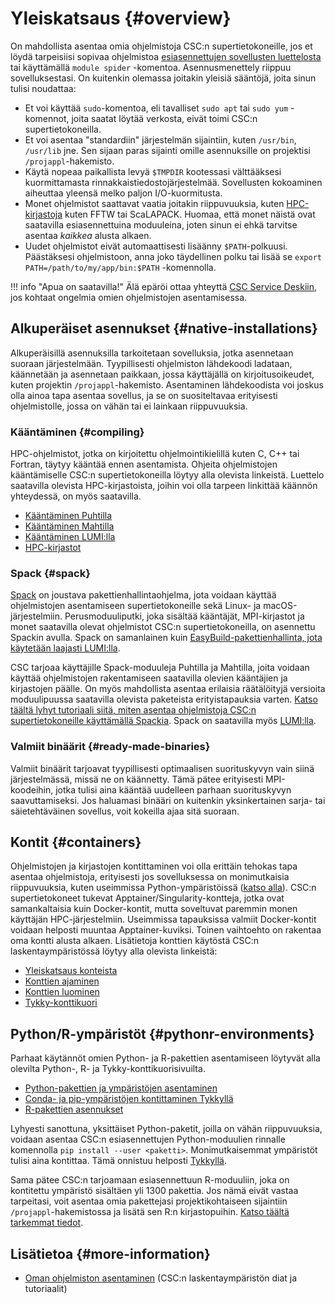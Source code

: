 # Yleiskatsaus {#overview}

On mahdollista asentaa omia ohjelmistoja CSC:n supertietokoneille, jos et löydä tarpeisiisi sopivaa ohjelmistoa [esiasennettujen sovellusten luettelosta](../apps/index.md) tai käyttämällä `module spider` -komentoa. Asennusmenettely riippuu sovelluksestasi. On kuitenkin olemassa joitakin yleisiä sääntöjä, joita sinun tulisi noudattaa:

- Et voi käyttää `sudo`-komentoa, eli tavalliset `sudo apt` tai `sudo yum` -komennot, joita saatat löytää verkosta, eivät toimi CSC:n supertietokoneilla.
- Et voi asentaa "standardiin" järjestelmän sijaintiin, kuten `/usr/bin`, `/usr/lib` jne. Sen sijaan paras sijainti omille asennuksille on projektisi `/projappl`-hakemisto.
- Käytä nopeaa paikallista levyä `$TMPDIR` kootessasi välttääksesi kuormittamasta rinnakkaistiedostojärjestelmää. Sovellusten kokoaminen aiheuttaa yleensä melko paljon I/O-kuormitusta.
- Monet ohjelmistot saattavat vaatia joitakin riippuvuuksia, kuten [HPC-kirjastoja](hpc-libraries.md) kuten FFTW tai ScaLAPACK. Huomaa, että monet näistä ovat saatavilla esiasennettuina moduuleina, joten sinun ei ehkä tarvitse asentaa *kaikkea* alusta alkaen.
- Uudet ohjelmistot eivät automaattisesti lisäänny `$PATH`-polkuusi. Päästäksesi ohjelmistoon, anna joko täydellinen polku tai lisää se `export PATH=/path/to/my/app/bin:$PATH` -komennolla.

!!! info "Apua on saatavilla!"
    Älä epäröi ottaa yhteyttä [CSC Service Deskiin](../support/contact.md), jos kohtaat ongelmia omien ohjelmistojen asentamisessa.

## Alkuperäiset asennukset {#native-installations}

Alkuperäisillä asennuksilla tarkoitetaan sovelluksia, jotka asennetaan suoraan järjestelmään. Tyypillisesti ohjelmiston lähdekoodi ladataan, käännetään ja asennetaan paikkaan, jossa käyttäjällä on kirjoitusoikeudet, kuten projektin `/projappl`-hakemisto. Asentaminen lähdekoodista voi joskus olla ainoa tapa asentaa sovellus, ja se on suositeltavaa erityisesti ohjelmistolle, jossa on vähän tai ei lainkaan riippuvuuksia.

### Kääntäminen {#compiling}

HPC-ohjelmistot, jotka on kirjoitettu ohjelmointikielillä kuten C, C++ tai Fortran, täytyy kääntää ennen asentamista. Ohjeita ohjelmistojen kääntämiselle CSC:n supertietokoneilla löytyy alla olevista linkeistä. Luettelo saatavilla olevista HPC-kirjastoista, joihin voi olla tarpeen linkittää käännön yhteydessä, on myös saatavilla.

- [Kääntäminen Puhtilla](compiling-puhti.md)
- [Kääntäminen Mahtilla](compiling-mahti.md)
- [Kääntäminen LUMI:lla](compiling-lumi.md)
- [HPC-kirjastot](hpc-libraries.md)

### Spack {#spack}

[Spack](https://spack.io) on joustava pakettienhallintaohjelma, jota voidaan käyttää ohjelmistojen asentamiseen supertietokoneille sekä Linux- ja macOS-järjestelmiin. Perusmoduuliputki, joka sisältää kääntäjät, MPI-kirjastot ja monet saatavilla olevat ohjelmistot CSC:n supertietokoneilla, on asennettu Spackin avulla. Spack on samanlainen kuin [EasyBuild-pakettienhallinta, jota käytetään laajasti LUMI:lla](https://docs.lumi-supercomputer.eu/software/installing/easybuild/).

CSC tarjoaa käyttäjille Spack-moduuleja Puhtilla ja Mahtilla, joita voidaan käyttää ohjelmistojen rakentamiseen saatavilla olevien kääntäjien ja kirjastojen päälle. On myös mahdollista asentaa erilaisia räätälöityjä versioita moduulipuussa saatavilla olevista paketeista erityistapauksia varten. [Katso täältä lyhyt tutoriaali siitä, miten asentaa ohjelmistoja CSC:n supertietokoneille käyttämällä Spackia](../support/tutorials/user-spack.md). Spack on saatavilla myös [LUMI:lla](https://docs.lumi-supercomputer.eu/software/installing/spack/).

### Valmiit binäärit {#ready-made-binaries}

Valmiit binäärit tarjoavat tyypillisesti optimaalisen suorituskyvyn vain siinä järjestelmässä, missä ne on käännetty. Tämä pätee erityisesti MPI-koodeihin, jotka tulisi aina kääntää uudelleen parhaan suorituskyvyn saavuttamiseksi. Jos haluamasi binääri on kuitenkin yksinkertainen sarja- tai säietehtäväinen sovellus, voit kokeilla ajaa sitä suoraan.

## Kontit {#containers}

Ohjelmistojen ja kirjastojen kontittaminen voi olla erittäin tehokas tapa asentaa ohjelmistoja, erityisesti jos sovelluksessa on monimutkaisia riippuvuuksia, kuten useimmissa Python-ympäristöissä ([katso alla](#pythonr-environments)). CSC:n supertietokoneet tukevat Apptainer/Singularity-kontteja, jotka ovat samankaltaisia kuin Docker-kontit, mutta soveltuvat paremmin monen käyttäjän HPC-järjestelmiin. Useimmissa tapauksissa valmiit Docker-kontit voidaan helposti muuntaa Apptainer-kuviksi. Toinen vaihtoehto on rakentaa oma kontti alusta alkaen. Lisätietoja konttien käytöstä CSC:n laskentaympäristössä löytyy alla olevista linkeistä:

- [Yleiskatsaus konteista](containers/overview.md)
- [Konttien ajaminen](containers/run-existing.md)
- [Konttien luominen](containers/creating.md)
- [Tykky-konttikuori](containers/tykky.md)

## Python/R-ympäristöt {#pythonr-environments}

Parhaat käytännöt omien Python- ja R-pakettien asentamiseen löytyvät alla olevilta Python-, R- ja Tykky-konttikuorisivuilta.

- [Python-pakettien ja ympäristöjen asentaminen](../apps/python.md)
- [Conda- ja pip-ympäristöjen kontittaminen Tykkyllä](containers/tykky.md)
- [R-pakettien asennukset](../apps/r-env.md#r-package-installations)

Lyhyesti sanottuna, yksittäiset Python-paketit, joilla on vähän riippuvuuksia, voidaan asentaa CSC:n esiasennettujen Python-moduulien rinnalle komennolla `pip install --user <paketti>`. Monimutkaisemmat ympäristöt tulisi aina kontittaa. Tämä onnistuu helposti [Tykkyllä](containers/tykky.md).

Sama pätee CSC:n tarjoamaan esiasennettuun R-moduuliin, joka on kontitettu ympäristö sisältäen yli 1300 pakettia. Jos nämä eivät vastaa tarpeitasi, voit asentaa omia pakettejasi projektikohtaiseen sijaintiin `/projappl`-hakemistossa ja lisätä sen R:n kirjastopuihin. [Katso täältä tarkemmat tiedot](../apps/r-env.md#r-package-installations).

## Lisätietoa {#more-information}

- [Oman ohjelmiston asentaminen](https://csc-training.github.io/csc-env-eff/part-2/installing/)
  (CSC:n laskentaympäristön diat ja tutoriaalit)
